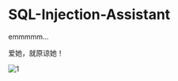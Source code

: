 # **SQL-Injection-Assistant**

emmmmm...

爱她，就原谅她！

![1](https://github.com/qianxiao996/SQL-Injection-Assistant/blob/master/1.jpg)
